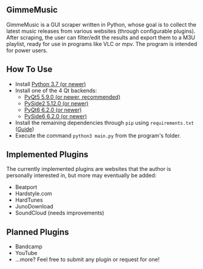## GimmeMusic
GimmeMusic is a GUI scraper written in Python, whose goal is to collect the latest music releases from various websites (through configurable plugins). After scraping, the user can filter/edit the results and export them to a M3U playlist, ready for use in programs like VLC or mpv. The program is intended for power users.

## How To Use
* Install [Python 3.7 (or newer)](http://www.python.org)
* Install one of the 4 Qt backends:
    - [PyQt5 5.9.0 (or newer, recommended)](https://pypi.org/project/PyQt5/)
    - [PySide2 5.12.0 (or newer)](https://pypi.org/project/PySide2/)
    - [PyQt6 6.2.0 (or newer)](https://pypi.org/project/PyQt6/)
    - [PySide6 6.2.0 (or newer)](https://pypi.org/project/PySide6/)
* Install the remaining dependencies through `pip` using `requirements.txt` ([Guide](https://pip.pypa.io/en/latest/user_guide/#requirements-files))
* Execute the command `python3 main.py` from the program's folder.

## Implemented Plugins
The currently implemented plugins are websites that the author is personally interested in, but more may eventually be added:
* Beatport
* Hardstyle.com
* HardTunes
* JunoDownload
* SoundCloud (needs improvements)

## Planned Plugins
* Bandcamp
* YouTube
* ...more? Feel free to submit any plugin or request for one!
